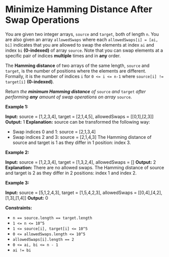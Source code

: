 # Minimize Hamming Distance After Swap Operations

You are given two integer arrays, `source` and `target`, both of length `n`. You are also given an array `allowedSwaps` where each `allowedSwaps[i] = [ai, bi]` indicates that you are allowed to swap the elements at index `ai` and index `bi` **(0-indexed)** of array `source`. Note that you can swap elements at a specific pair of indices **multiple** times and in **any** order.

The **Hamming distance** of two arrays of the same length, `source` and `target`, is the number of positions where the elements are different. Formally, it is the number of indices `i` for `0 <= i <= n-1` where `source[i] != target[i]` **(0-indexed)**.

Return _the **minimum Hamming distance** of_ `source` _and_ `target` _after performing **any** amount of swap operations on array_ `source`_._

**Example 1:**

**Input:** source = \[1,2,3,4\], target = \[2,1,4,5\], allowedSwaps = \[\[0,1\],\[2,3\]\]
**Output:** 1
**Explanation:** source can be transformed the following way:

- Swap indices 0 and 1: source = \[2,1,3,4\]
- Swap indices 2 and 3: source = \[2,1,4,3\]
The Hamming distance of source and target is 1 as they differ in 1 position: index 3.

**Example 2:**

**Input:** source = \[1,2,3,4\], target = \[1,3,2,4\], allowedSwaps = \[\]
**Output:** 2
**Explanation:** There are no allowed swaps.
The Hamming distance of source and target is 2 as they differ in 2 positions: index 1 and index 2.

**Example 3:**

**Input:** source = \[5,1,2,4,3\], target = \[1,5,4,2,3\], allowedSwaps = \[\[0,4\],\[4,2\],\[1,3\],\[1,4\]\]
**Output:** 0

**Constraints:**

- `n == source.length == target.length`
- `1 <= n <= 10^5`
- `1 <= source[i], target[i] <= 10^5`
- `0 <= allowedSwaps.length <= 10^5`
- `allowedSwaps[i].length == 2`
- `0 <= ai, bi <= n - 1`
- `ai != bi`

